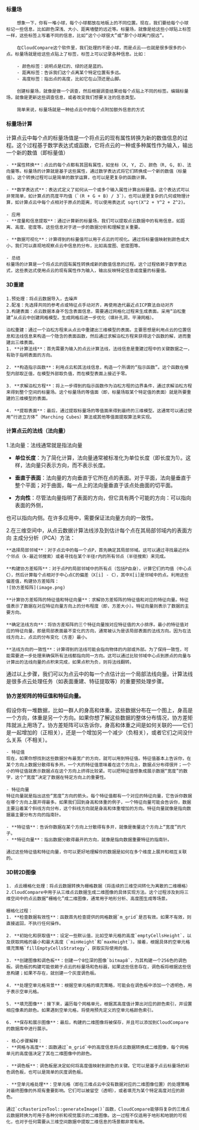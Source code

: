  #### 标量场
        想象一下，你有一堆小球，每个小球都放在地板上的不同位置。现在，我们要给每个小球标记一些信息，比如颜色深浅、大小、距离墙壁的远近等。标量场，就像是给这些小球贴上标签一样，这些标签上写着不同的信息，比如“这个小球很大”或“那个小球离门很远”。

        在CloudCompare这个软件里，我们处理的不是小球，而是点云——也就是很多很多的小点。标量场就是给这些点贴上了标签，标签上可以记录各种信息。比如：

        - 颜色标签：说明点是红的、绿的还是蓝的。
        - 距离标签：告诉我们这个点离某个特定位置有多远。
        - 高度标签：指出点的高度，比如它在山顶还是山脚。

        创建标量场，就像是做一个调查，然后根据调查结果给每个点贴上不同的标签。编辑标量场，就像是更新这些调查信息，或者改变我们想要关注的信息类型。

        简单来说，标量场就是一种给点云中的每个点附加额外信息的方式

#### 标量场计算 
   计算点云中每个点的标量场值是一个将点云的现有属性转换为新的数值信息的过程。这个过程基于数学表达式或函数，它将点云的一种或多种属性作为输入，输出一个新的数值（即标量值）

    - **属性转换**：点云的每个点都有其固有属性，如坐标（X, Y, Z）、颜色（R, G, B）、法向量等。标量场的计算就是基于这些属性，通过数学表达式将它们转换成一个新的数值（标量值）。这个转换过程可以是简单的数学运算，也可以是更复杂的函数计算。

    - **数学表达式**：表达式定义了如何从一个或多个输入属性计算出标量值。这个表达式可以非常简单，如计算点的亮度平均值（`(R + G + B) / 3`），也可以是更复杂的几何或物理计算，如计算点云中每个点相对于原点的距离，可以使用表达式 sqrt(X^2 + Y^2 + Z^2)。

    - 应用
    - **度量和信息提取**：通过计算新的标量场，我们可以提取点云数据中的有用信息，如距离、高度、密度等。这些信息对于进一步的数据分析和理解至关重要。

    - **数据可视化**：计算得到的标量值可以用于点云的可视化。通过将标量值映射到颜色或大小，我们可以直观地观察点云中信息的分布，比如高度图、密度图等。
    
    - 总结
    标量场的计算是一个将点云的固有属性转换成新的数值信息的过程。这个过程依赖于数学表达式，这些表达式使用点云的现有属性作为输入，输出反映特定信息或度量的标量值。


#### 3D重建
    1.预处理：将点云数据导入，去噪声
    2.配准：先选择共同的参考点或特征点手动对齐，再使用迭代最近点ICP算法自动对齐
    3.构建表面：点云数据本身不包含表面信息，需要通过网格化过程来生成表面。采用“泊松重建”从点云中创建网格模型。生成网格后进一步优化（填补孔洞，平滑网格）。

    泊松重建：通过一个泊松方程来从点云中重建出三维模型的表面。主要思想是利用点云的位置信息和法线信息来构造一个隐含的表面函数，然后通过求解泊松方程来获得这个函数的解，进而重建出三维表面。
    1. **计算法线**：首先需要为输入的点云计算法线，法线信息是重建过程中的关键数据之一，有助于指明表面的方向。

    2. **构造指示函数**：利用点云和其法线信息，构造一个所谓的“指示函数”。这个函数在模型内部取正值，在模型外部取负值，而在模型表面上接近于零。

    3. **求解泊松方程**：将上一步得到的指示函数作为泊松方程的边界条件，通过求解泊松方程来得到整个空间的标量场。这个标量场的等值面（即，标量场取某个特定值的表面）就是所要重建的三维模型的表面。

    4. **提取表面**：最后，通过提取标量场的等值面来得到最终的三维模型。这通常可以通过使用“行进立方体”（Marching Cubes）算法或其他等值面提取算法来实现。

#### 计算点云的法线（法向量）

1.法向量：法线通常就是指法向量

- **单位长度**：为了简化计算，法向量通常被标准化为单位长度（即长度为1）。这样，法向量只表示方向，而不表示长度。

- **垂直于表面**：法向量的方向垂直于它所在点的表面。对于平面，法向量垂直于整个平面；对于曲面，每一点上的法向量垂直于该点处曲面的切平面。

- **方向性**：尽管法向量指明了表面的方向，但它具有两个可能的方向：可以指向表面的外侧，

也可以指向内侧。在许多应用中，需要保证法向量方向的一致性。

2.在三维空间中，从点云数据计算法线涉及到估计每个点在其局部邻域内的表面方向
主成分分析（PCA）方法：

    **选择局部邻域**：对于点云中的每一个点P，首先确定其局部邻域。这可以通过寻找最近的k个邻点（k-最近邻搜索）或者寻找在某个半径r内的所有邻点（半径搜索）来完成。

    **构建协方差矩阵**：对于点P的局部邻域中的所有点（包括P自身），计算它们的均值（中心点C），然后计算每个点相对于中心点C的偏差（X[i] - C），其中X[i]是邻域中的点。利用这些偏差值，构建协方差矩阵：
    ![协方差矩阵](image.png)

    **计算协方差矩阵的特征值和特征向量**：求解协方差矩阵的特征值和对应的特征向量。特征值表示了数据在对应特征向量方向上的分布程度（即，方差大小）。特征向量则表示了数据的主要方向。

    **确定法线方向**：将协方差矩阵的三个特征向量按对应特征值的大小排序。最小的特征值对应的特征向量，即是局部表面最不变化的方向，通常被认为是该局部表面的法线方向。因为在法线方向上，点云的分布变化（方差）最小。

    **法线方向的一致性**：计算得到的法线可能会指向物体的内部或外部。为了保持一致性，可能需要进一步处理来确保所有法线都指向同一方向。这可以通过比较邻域中心点到原点的向量与计算出的法线向量的点积来完成，如果点积为负，则将法线翻转。
通过以上步骤，我们可以为点云中的每一个点估计出一个局部法线向量。计算法线是很多点云处理任务（如表面重建、特征提取等）的重要预处理步骤。


#### 协方差矩阵的特征值和特征向量。
   假设你有一堆数据，比如一群人的身高和体重。这些数据分布在一个图上，身高是一个方向，体重是另一个方向。如果你想了解这些数据的整体分布情况，协方差矩阵就派上用场了。协方差矩阵可以告诉你，身高和体重之间是如何关联的——它们是一起增加的（正相关），还是一个增加另一个减少（负相关），或者它们之间没什么关系（不相关）。

    - 特征值
    现在，如果你想找到这些数据分布最宽广的方向，就可以用到特征值。特征值基本上告诉你，在某个方向上数据分散得有多开。一个大的特征值意味着在这个方向上，数据点分布得很开；一个小的特征值就表示数据点在这个方向上挤得比较紧。可以把特征值想象成展示数据“宽度”的数字，这个“宽度”决定了数据在特定方向上的重要性。

    - 特征向量
    特征向量就是指出这些“宽度”方向的箭头。每个特征值都有一个对应的特征向量，它告诉你数据在哪个方向上展开得最多。如果我们回到身高和体重的例子，一个特征向量可能会告诉你，数据主要沿着某个斜线方向分布，这个斜线方向就是身高和体重增加的方向。特征向量就像是指向数据最主要分布方向的指南针。

    - **特征值**：告诉你数据在某个方向上分散得有多开，就像是衡量这个方向上“宽度”的尺子。
    - **特征向量**：指出数据分散得最开的方向，就像是指向数据重要特征的指南针。

    通过这些特征值和特征向量，你可以更好地理解你的数据是如何在多个维度上展开和相互关联的。




#### 3D转2D图像
    1. 点云栅格化处理：将点云数据转换为栅格数据（将连续的三维空间转化为离散的二维栅格）
    2.CloudCompare中用于从三维点云数据生成二维图像的具体实现方法。这个过程涉及到将三维空间中的点云数据“栅格化”成二维图像，通常用于地形分析、高度图生成等场景。

    栅格化过程：
    1. **检查数据有效性**：函数首先检查提供的网格数据`m_grid`是否有效。如果不有效，则直接返回，不执行任何操作。

    2. **初始化和获取值**：设定一些默认值，比如空单元格的高度`emptyCellsHeight`，以及获取网格的最小和最大高度（`minHeight`和`maxHeight`）。接着，根据具体的空单元格填充策略`fillEmptyCellsStrategy`，获取实际使用的值。

    3. **创建图像和调色板**：创建一个8位深的图像`bitmap8`，为其构建一个256色的调色板。调色板的构建可能依赖于点云的标量场和色标器，如果这些信息存在，调色板将根据这些信息构建；如果不存在，就创建一个灰度调色板。

    4. **处理空单元格背景**：根据空单元格的填充策略，可能会在调色板中添加一个透明色，用于表示空单元格。

    5. **填充图像**：接下来，遍历每个网格单元，根据其高度值计算出对应的颜色索引，并设置相应像素的颜色。如果遇到空单元格，将使用预先定义的空单元格颜色索引。

    6. **保存和展示图像**：最后，构建的二维图像将被保存，并且可以添加到CloudCompare的数据库中进行展示。

    - 核心步骤解释：
    - **网格与高度**：函数通过`m_grid`中的高度信息将点云数据转换成二维图像，每个网格单元的高度值决定了其在二维图像中的颜色。

    - **调色板**：调色板是决定如何将高度值映射到颜色的关键。它可以是基于点云标量场的彩色调色板，也可以是简单的灰度调色板。

    - **空单元格处理**：空单元格（即在三维点云中没有数据对应的二维图像位置）的处理策略对最终图像的外观有重要影响。它们可以被留空（透明），或者填充为某个特定高度对应的颜色。

    通过`ccRasterizeTool::generateImage()`函数，CloudCompare能够将复杂的三维点云数据转换为可用于各种分析和视觉展示的二维图像。这一过程不仅适用于地形和地貌的可视化，也对于任何需要从三维空间数据中提取二维信息的场景都非常有用。



     